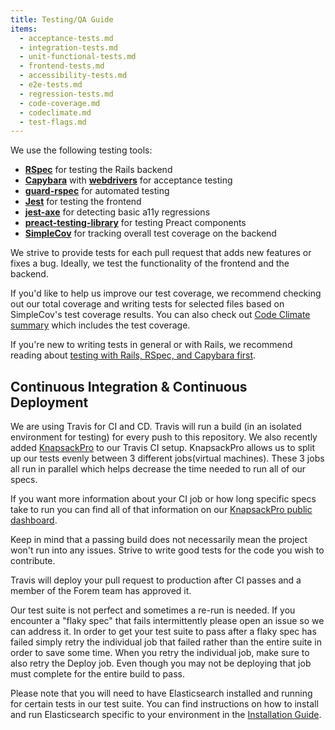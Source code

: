 ```yaml
---
title: Testing/QA Guide
items:
  - acceptance-tests.md
  - integration-tests.md
  - unit-functional-tests.md
  - frontend-tests.md
  - accessibility-tests.md
  - e2e-tests.md
  - regression-tests.md
  - code-coverage.md
  - codeclimate.md
  - test-flags.md
---
```


We use the following testing tools:

- [**RSpec**](http://rspec.info/) for testing the Rails backend
- [**Capybara**](https://github.com/teamcapybara/capybara) with
  [**webdrivers**](https://github.com/titusfortner/webdrivers) for acceptance
  testing
- [**guard-rspec**](https://github.com/guard/guard-rspec) for automated testing
- [**Jest**](https://jestjs.io/) for testing the frontend
- [**jest-axe**](https://github.com/nickcolley/jest-axe) for detecting basic
  a11y regressions
- [**preact-testing-library**](https://github.com/testing-library/preact-testing-library)
  for testing Preact components
- [**SimpleCov**](https://github.com/colszowka/simplecov) for tracking overall
  test coverage on the backend

We strive to provide tests for each pull request that adds new features or fixes
a bug. Ideally, we test the functionality of the frontend and the backend.

If you'd like to help us improve our test coverage, we recommend checking out
our total coverage and writing tests for selected files based on SimpleCov's
test coverage results. You can also check out
[Code Climate summary](https://codeclimate.com/github/forem/forem) which
includes the test coverage.

If you're new to writing tests in general or with Rails, we recommend reading
about
[testing with Rails, RSpec, and Capybara first](https://guides.rubyonrails.org/testing.html).

## Continuous Integration & Continuous Deployment

We are using Travis for CI and CD. Travis will run a build (in an isolated
environment for testing) for every push to this repository. We also recently
added [KnapsackPro](https://knapsackpro.com/) to our Travis CI setup.
KnapsackPro allows us to split up our tests evenly between 3 different
jobs(virtual machines). These 3 jobs all run in parallel which helps decrease
the time needed to run all of our specs.

If you want more information about your CI job or how long specific specs take
to run you can find all of that information on our
[KnapsackPro public dashboard](https://knapsackpro.com/dashboard/organizations/1142/projects/1022/test_suites/1434/builds).

Keep in mind that a passing build does not necessarily mean the project won't
run into any issues. Strive to write good tests for the code you wish to
contribute.

Travis will deploy your pull request to production after CI passes and a member
of the Forem team has approved it.

Our test suite is not perfect and sometimes a re-run is needed. If you encounter
a "flaky spec" that fails intermittently please open an issue so we can address
it. In order to get your test suite to pass after a flaky spec has failed simply
retry the individual job that failed rather than the entire suite in order to
save some time. When you retry the individual job, make sure to also retry the
Deploy job. Even though you may not be deploying that job must complete for the
entire build to pass.

Please note that you will need to have Elasticsearch installed and running for
certain tests in our test suite. You can find instructions on how to install and
run Elasticsearch specific to your environment in the
[Installation Guide](/installation).
